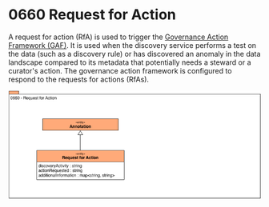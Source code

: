 <!-- SPDX-License-Identifier: CC-BY-4.0 -->
<!-- Copyright Contributors to the Egeria project. -->

# 0660 Request for Action

A request for action (RfA) is used to trigger the
[Governance Action Framework (GAF)](../../../open-metadata-implementation/frameworks/governance-action-framework/README.md).
It is used when the discovery service performs a test on the
data (such as a discovery rule) or has discovered an anomaly in
the data landscape compared to its metadata that potentially needs
a steward or a curator's action.
The governance action framework is configured to
respond to the requests for actions (RfAs).

![UML](0660-Request-for-Action.png)